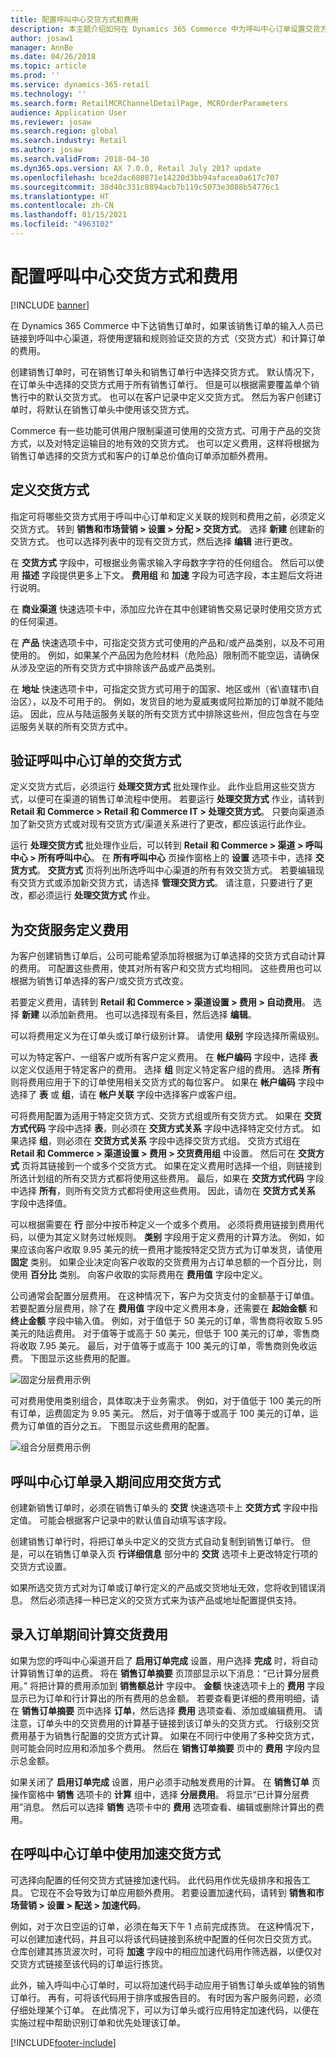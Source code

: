 ```yaml
---
title: 配置呼叫中心交货方式和费用
description: 本主题介绍如何在 Dynamics 365 Commerce 中为呼叫中心订单设置交货方式和费用。
author: josaw1
manager: AnnBe
ms.date: 04/26/2018
ms.topic: article
ms.prod: ''
ms.service: dynamics-365-retail
ms.technology: ''
ms.search.form: RetailMCRChannelDetailPage, MCROrderParameters
audience: Application User
ms.reviewer: josaw
ms.search.region: global
ms.search.industry: Retail
ms.author: josaw
ms.search.validFrom: 2018-04-30
ms.dyn365.ops.version: AX 7.0.0, Retail July 2017 update
ms.openlocfilehash: bce2dac680871e14220d3bb94afacea0a617c707
ms.sourcegitcommit: 38d40c331c8894acb7b119c5073e3088b54776c1
ms.translationtype: HT
ms.contentlocale: zh-CN
ms.lasthandoff: 01/15/2021
ms.locfileid: "4963102"
---
```

# <a name="configure-call-center-delivery-modes-and-charges"></a>配置呼叫中心交货方式和费用

[!INCLUDE [banner](includes/banner.md)]

在 Dynamics 365 Commerce 中下达销售订单时，如果该销售订单的输入人员已链接到呼叫中心渠道，将使用逻辑和规则验证交货的方式（交货方式）和计算订单的费用。

创建销售订单时，可在销售订单头和销售订单行中选择交货方式。 默认情况下，在订单头中选择的交货方式用于所有销售订单行。 但是可以根据需要覆盖单个销售行中的默认交货方式。 也可以在客户记录中定义交货方式。 然后为客户创建订单时，将默认在销售订单头中使用该交货方式。

Commerce 有一些功能可供用户限制渠道可使用的交货方式、可用于产品的交货方式，以及对特定运输目的地有效的交货方式。 也可以定义费用，这样将根据为销售订单选择的交货方式和客户的订单总价值向订单添加额外费用。

## <a name="define-delivery-modes"></a>定义交货方式

指定可将哪些交货方式用于呼叫中心订单和定义关联的规则和费用之前，必须定义交货方式。 转到 **销售和市场营销 \> 设置 \> 分配 \> 交货方式**。 选择 **新建** 创建新的交货方式。 也可以选择列表中的现有交货方式，然后选择 **编辑** 进行更改。

在 **交货方式** 字段中，可根据业务需求输入字母数字字符的任何组合。 然后可以使用 **描述** 字段提供更多上下文。 **费用组** 和 **加速** 字段为可选字段，本主题后文将进行说明。

在 **商业渠道** 快速选项卡中，添加应允许在其中创建销售交易记录时使用交货方式的任何渠道。

在 **产品** 快速选项卡中，可指定交货方式可使用的产品和/或产品类别，以及不可用使用的。 例如，如果某个产品因为危险材料（危险品）限制而不能空运，请确保从涉及空运的所有交货方式中排除该产品或产品类别。

在 **地址** 快速选项卡中，可指定交货方式可用于的国家、地区或州（省\直辖市\自治区），以及不可用于的。 例如，发货目的地为夏威夷或阿拉斯加的订单就不能陆运。 因此，应从与陆运服务关联的所有交货方式中排除这些州，但应包含在与空运服务关联的所有交货方式中。

## <a name="validate-delivery-modes-for-a-call-center-order"></a>验证呼叫中心订单的交货方式

定义交货方式后，必须运行 **处理交货方式** 批处理作业。 此作业启用这些交货方式，以便可在渠道的销售订单流程中使用。 若要运行 **处理交货方式** 作业，请转到 **Retail 和 Commerce \> Retail 和 Commerce IT \> 处理交货方式**。 只要向渠道添加了新交货方式或对现有交货方式/渠道关系进行了更改，都应该运行此作业。

运行 **处理交货方式** 批处理作业后，可以转到 **Retail 和 Commerce \> 渠道 \> 呼叫中心 \> 所有呼叫中心**。 在 **所有呼叫中心** 页操作窗格上的 **设置** 选项卡中，选择 **交货方式**。 **交货方式** 页将列出所选呼叫中心渠道的所有有效交货方式。 若要编辑现有交货方式或添加新交货方式，请选择 **管理交货方式**。 请注意，只要进行了更改，都必须运行 **处理交货方式** 作业。

## <a name="define-charges-for-delivery-services"></a>为交货服务定义费用

为客户创建销售订单后，公司可能希望添加将根据为订单选择的交货方式自动计算的费用。 可配置这些费用，使其对所有客户和交货方式均相同。 这些费用也可以根据为销售订单选择的客户/或交货方式改变。

若要定义费用，请转到 **Retail 和 Commerce \> 渠道设置 \> 费用 \> 自动费用**。 选择 **新建** 以添加新费用。 也可以选择现有条目，然后选择 **编辑**。

可以将费用定义为在订单头或订单行级别计算。 请使用 **级别** 字段选择所需级别。

可以为特定客户、一组客户或所有客户定义费用。 在 **帐户编码** 字段中，选择 **表** 以定义仅适用于特定客户的费用。 选择 **组** 则定义特定客户组的费用。 选择 **所有** 则将费用应用于下的订单使用相关交货方式的每位客户。 如果在 **帐户编码** 字段中选择了 **表** 或 **组**，请在 **帐户关联** 字段中选择客户或客户组。

可将费用配置为适用于特定交货方式、交货方式组或所有交货方式。 如果在 **交货方式代码** 字段中选择 **表**，则必须在 **交货方式关系** 字段中选择特定交付方式。 如果选择 **组**，则必须在 **交货方式关系** 字段中选择交货方式组。 交货方式组在 **Retail 和 Commerce \> 渠道设置 \> 费用 \> 交货费用组** 中设置。 然后可在 **交货方式** 页将其链接到一个或多个交货方式。 如果在定义费用时选择一个组，则链接到所选计划组的所有交货方式都将使用这些费用。 最后，如果在 **交货方式代码** 字段中选择 **所有**，则所有交货方式都将使用这些费用。 因此，请勿在 **交货方式关系** 字段中选择值。

可以根据需要在 **行** 部分中按币种定义一个或多个费用。 必须将费用链接到费用代码，以便为其定义财务过帐规则。 **类别** 字段用于定义费用的计算方法。 例如，如果应该向客户收取 9.95 美元的统一费用才能按特定交货方式为订单发货，请使用 **固定** 类别。 如果企业决定向客户收取的交货费用为占订单总额的一个百分比，则使用 **百分比** 类别。 向客户收取的实际费用在 **费用值** 字段中定义。

公司通常会配置分层费用。 在这种情况下，客户为交货支付的金额基于订单值。 若要配置分层费用，除了在 **费用值** 字段中定义费用本身，还需要在 **起始金额** 和 **终止金额** 字段中输入值。 例如，对于值低于 50 美元的订单，零售商将收取 5.95 美元的陆运费用。 对于值等于或高于 50 美元，但低于 100 美元的订单，零售商将收取 7.95 美元。 最后，对于值等于或高于 100 美元的订单，零售商则免收运费。 下图显示这些费用的配置。

![固定分层费用示例](media/fixedtieredcharges.png)

可对费用使用类别组合，具体取决于业务需求。 例如，对于值低于 100 美元的所有订单，运费固定为 9.95 美元。 然后，对于值等于或高于 100 美元的订单，运费为订单值的百分之五。 下图显示这些费用的配置。

![组合分层费用示例](media/mixedtieredcharges.png)

## <a name="apply-delivery-modes-during-order-entry-in-a-call-center"></a>呼叫中心订单录入期间应用交货方式

创建新销售订单时，必须在销售订单头的 **交货** 快速选项卡上 **交货方式** 字段中指定值。 可能会根据客户记录中的默认值自动填写该字段。

创建销售订单行时，将把订单头中定义的交货方式自动复制到销售订单行。 但是，可以在销售订单录入页 **行详细信息** 部分中的 **交货** 选项卡上更改特定行项的交货方式设置。

如果所选交货方式对为订单或订单行定义的产品或交货地址无效，您将收到错误消息。 然后必须选择一种已定义的交货方式来为该产品或地址配置提供支持。

## <a name="calculation-of-delivery-charges-during-entry-of-order"></a>录入订单期间计算交货费用

如果为您的呼叫中心渠道开启了 **启用订单完成** 设置，用户选择 **完成** 时，将自动计算销售订单的运费。 将在 **销售订单摘要** 页顶部显示以下消息：“已计算分层费用。” 将把计算的费用添加到 **销售额总计** 字段中。 **金额** 快速选项卡上的 **费用** 字段显示已为订单和行计算出的所有费用的总金额。 若要查看更详细的费用明细，请在 **销售订单摘要** 页中选择 **订单**，然后选择 **费用** 选项查看、添加或编辑费用。 请注意，订单头中的交货费用的计算基于链接到该订单头的交货方式。 行级别交货费用基于为销售行配置的交货方式计算。 如果在不同行中使用了多种交货方式，则可能会同时应用和添加多个费用。 然后在 **销售订单摘要** 页中的 **费用** 字段内显示总金额。

如果关闭了 **启用订单完成** 设置，用户必须手动触发费用的计算。 在 **销售订单** 页操作窗格中 **销售** 选项卡的 **计算** 组中，选择 **分层费用**。 将显示“已计算分层费用”消息。 然后可以选择 **销售** 选项卡中的 **费用** 选项查看、编辑或删除计算出的费用。

## <a name="use-expedited-delivery-modes-on-call-center-orders"></a>在呼叫中心订单中使用加速交货方式

可选择向配置的任何交货方式链接加速代码。 此代码用作优先级排序和报告工具。 它现在不会导致为订单应用额外费用。 若要设置加速代码，请转到 **销售和市场营销 \> 设置 \> 配送 \> 加速代码**。

例如，对于次日空运的订单，必须在每天下午 1 点前完成拣货。 在这种情况下，可以创建加速代码，并且可以将该代码链接到系统中配置的任何次日交货方式。 仓库创建其拣货波次时，可将 **加速** 字段中的相应加速代码用作筛选器，以便仅对交货方式链接至该代码的订单运行拣货。

此外，输入呼叫中心订单时，可以将加速代码手动应用于销售订单头或单独的销售订单行。 再有，可将该代码用于排序或报告目的。 有时因为客户服务问题，必须仔细处理某个订单。 在此情况下，可以为订单头或行应用特定加速代码，以便在实施过程中帮助识别订单和优先处理该订单。


[!INCLUDE[footer-include](../includes/footer-banner.md)]